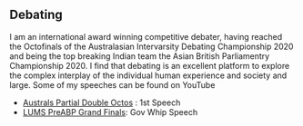 ## Debating

I am an international award winning competitive debater, having reached the Octofinals of the Australasian Intervarsity Debating Championship 2020 and being the top breaking Indian team 
the Asian British Parliamentry Championship 2020. I find that debating is an excellent platform to explore the complex interplay of the individual human experience and society and large. 
Some of my speeches can be found on YouTube 
- [Australs Partial Double Octos](https://www.youtube.com/watch?v=1xDFOtIxuuU&t=1090s) : 1st Speech 
- [LUMS PreABP Grand Finals](https://www.youtube.com/watch?v=RAjKRMuruQE&t=818s): Gov Whip Speech 

